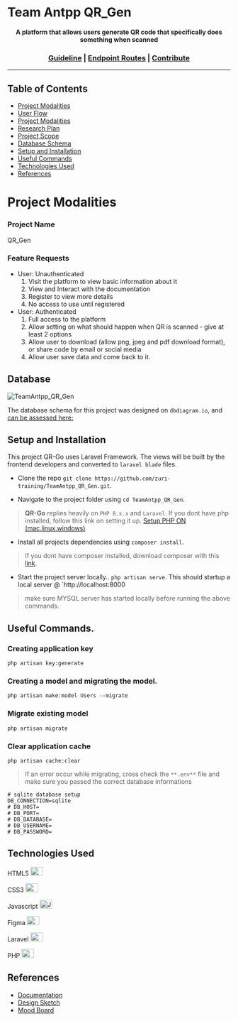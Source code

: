 # Team Antpp QR_Gen

<p align="center">
  <strong>A platform that allows users generate QR code that specifically does something when scanned</strong>
</p>

<h3 align="center">
  <a href="https://github.com/zuri-training/TeamAntpp_QR_Gen/blob/main/GUIDE.md">Guideline</a> | <a href="https://github.com/zuri-training/TeamAntpp_QR_Gen/blob/main/ROUTE.md">Endpoint Routes</a> | <a href="https://github.com/zuri-training/TeamAntpp_QR_Gen/issues">Contribute</a>
</h3>

---

## Table of Contents

- [Project Modalities](ReadMe.md#Project)
- [User Flow](ReadMe.md)
- [Project Modalities](ReadMe.md#)
- [Research Plan](ReadMe.md)
- [Project Scope](ReadMe.md)
- [Database Schema](ReadMe.md#Database)
- [Setup and Installation](ReadMe.md#Setup)
- [Useful Commands](Readme.md#Useful)
- [Technologies Used](ReadMe.md)
- [References](ReadMe.md)

# Project Modalities

### Project Name
QR_Gen

### Feature Requests
- User: Unauthenticated
  1. Visit the platform to view basic information about it
  2. View and Interact with the documentation
  3. Register to view more details
  4. No access to use until registered
- User: Authenticated
  1. Full access to the platform
  2. Allow setting on what should happen when QR is scanned - give at least 2 options
  3. Allow user to download (allow png, jpeg and pdf download format), or share code by email or social media
  4. Allow user save data and come back to it.

## Database

![TeamAntpp_QR_Gen](https://user-images.githubusercontent.com/85977511/205498564-f2184fdf-2757-4b56-9a7c-d61fe1e19d7c.png)

The database schema for this project was designed on `dbdiagram.io`, and [can be assessed here:](https://dbdiagram.io/d/638aa967bae3ed7c454470c9)

## Setup and Installation

This project QR-Go uses Laravel Framework. The views will be built by the frontend developers and converted to `laravel blade` files.

- Clone the repo `git clone https://github.com/zuri-training/TeamAntpp_QR_Gen.git`.

- Navigate to the project folder using `cd TeamAntpp_QR_Gen`.

> **QR-Go** replies heavily on `PHP 8.x.x` and `Laravel`. If you dont have php installed, follow this link on setting it up. [Setup PHP ON (mac,linux,windows) ](https://www.youtube.com/watch?v=mVzL2MRFANI)

- Install all projects dependencies using `composer install`.

> If you dont have composer installed, download composer with this [link](https://getcomposer.org/download/).

- Start the project server locally.. `php artisan serve`. This should startup a local server @ `http://localhost:8000

> make sure MYSQL server has started locally before running the above commands.

## Useful Commands.

### Creating application key
```
php artisan key:generate
```

### Creating a model and migrating the model.

```
php artisan make:model Users --migrate
```

### Migrate existing model

```
php artisan migrate
```

### Clear application cache

```
php artisan cache:clear
```

> If an error occur while migrating, cross check the `**.env**`  file and make sure you passed the correct database informations

```env
# sqlite database setup
DB_CONNECTION=sqlite
# DB_HOST=
# DB_PORT=
# DB_DATABASE=
# DB_USERNAME=
# DB_PASSWORD=
```

## Technologies Used

HTML5 <a href="https://developer.mozilla.org/en-US/docs/Glossary/HTML5" target="_blank" rel="noreferrer"><img src="https://raw.githubusercontent.com/danielcranney/readme-generator/main/public/icons/skills/html5-colored.svg" width="28" height="20" alt="HTML5" /></a>

CSS3  <a href="https://www.w3.org/TR/CSS/#css" target="_blank" rel="noreferrer"><img src="https://raw.githubusercontent.com/danielcranney/readme-generator/main/public/icons/skills/css3-colored.svg" width="28" height="20"  alt="CSS3" /></a>

Javascript <a href="https://developer.mozilla.org/en-US/docs/Web/JavaScript" target="_blank" rel="noreferrer"><img src="https://raw.githubusercontent.com/danielcranney/readme-generator/main/public/icons/skills/javascript-colored.svg" width="28" height="20" alt="Javascript" /></a>

Figma <a href="https://www.figma.com/" target="_blank" rel="noreferrer"><img src="https://raw.githubusercontent.com/danielcranney/readme-generator/main/public/icons/skills/figma-colored.svg" width="28" height="20"  alt="Python" /></a> 

Laravel <a href="https://laravel.com/" target="_blank" rel="noreferrer"><img src="https://raw.githubusercontent.com/danielcranney/profileme-dev/main/public/icons/skills/laravel-colored.svg" width="28" height="20"  alt="Django" /></a>

PHP <a href="https://www.php.net/" target="_blank" rel="noreferrer"><img src="https://raw.githubusercontent.com/danielcranney/profileme-dev/main/public/icons/skills/php-colored.svg" width="28" height="20" alt="Python" /></a>

## References

- [Documentation](https://docs.google.com/document/d/18p9V39g_C216a7R_mXDo-8HAFGWnViipYBjA416KJaQ/edit?usp=sharing)
- [Design Sketch](https://www.figma.com/file/iKsqYnaNBsT43nqnpLkQfh/moodboards?t=V9BLm24BScYouKT4-6)
- [Mood Board](https://www.figma.com/file/iKsqYnaNBsT43nqnpLkQfh/moodboards?t=V9BLm24BScYouKT4-6)
